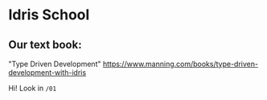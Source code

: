 # Idris School

## Our text book:

"Type Driven Development" https://www.manning.com/books/type-driven-development-with-idris

Hi! Look in `/01`


